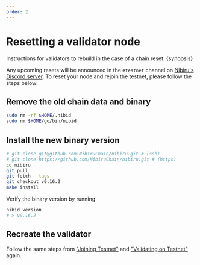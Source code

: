 ```yaml
---
order: 2
---
```


# Resetting a validator node

Instructions for validators to rebuild in the case of a chain reset. {synopsis}

Any upcoming resets will be announced in the `#testnet` channel on [Nibiru's Discord server](https://discord.com/invite/sgPw8ZYfpQ). 
To reset your node and rejoin the testnet, please follow the steps below:

## Remove the old chain data and binary

```bash
sudo rm -rf $HOME/.nibid
sudo rm $HOME/go/bin/nibid
```

## Install the new binary version

```bash
# git clone git@github.com:NibiruChain/nibiru.git # (ssh)
# git clone https://github.com/NibiruChain/nibiru.git # (https)
cd nibiru
git pull
git fetch --tags
git checkout v0.16.2
make install
```

Verify the binary version by running

```bash
nibid version
# > v0.16.2
```

## Recreate the validator

Follow the same steps from ["Joining Testnet"](../testnet) and ["Validating on Testnet"](./) again.
